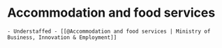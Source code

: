 # Accommodation and food services
	- Understaffed - [[@Accommodation and food services | Ministry of Business, Innovation & Employment]]